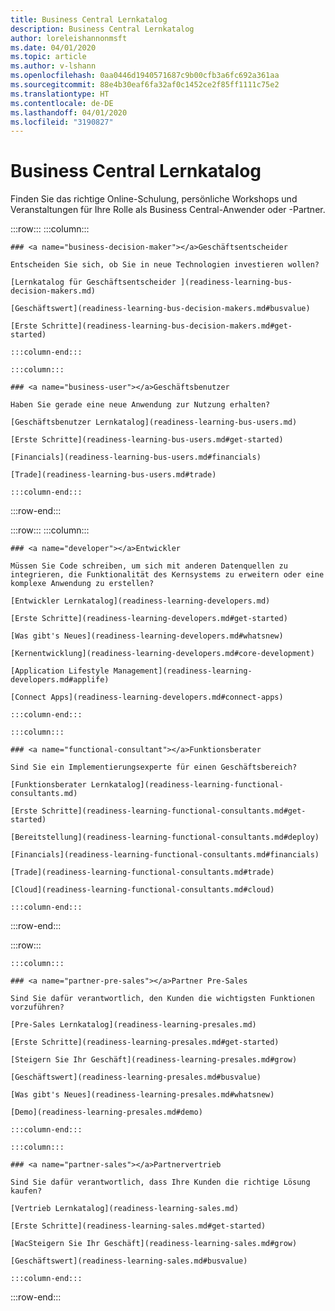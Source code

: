 ```yaml
---
title: Business Central Lernkatalog
description: Business Central Lernkatalog
author: loreleishannonmsft
ms.date: 04/01/2020
ms.topic: article
ms.author: v-lshann
ms.openlocfilehash: 0aa0446d1940571687c9b00cfb3a6fc692a361aa
ms.sourcegitcommit: 88e4b30eaf6fa32af0c1452ce2f85ff1111c75e2
ms.translationtype: HT
ms.contentlocale: de-DE
ms.lasthandoff: 04/01/2020
ms.locfileid: "3190827"
---
```

# <a name="business-central-learning-catalog"></a>Business Central Lernkatalog
Finden Sie das richtige Online-Schulung, persönliche Workshops und Veranstaltungen für Ihre Rolle als Business Central-Anwender oder -Partner.

:::row:::
    :::column:::

    ### <a name="business-decision-maker"></a>Geschäftsentscheider

    Entscheiden Sie sich, ob Sie in neue Technologien investieren wollen? 

    [Lernkatalog für Geschäftsentscheider ](readiness-learning-bus-decision-makers.md)

    [Geschäftswert](readiness-learning-bus-decision-makers.md#busvalue)

    [Erste Schritte](readiness-learning-bus-decision-makers.md#get-started)

    :::column-end:::

    :::column:::

    ### <a name="business-user"></a>Geschäftsbenutzer

    Haben Sie gerade eine neue Anwendung zur Nutzung erhalten? 

    [Geschäftsbenutzer Lernkatalog](readiness-learning-bus-users.md)

    [Erste Schritte](readiness-learning-bus-users.md#get-started)

    [Financials](readiness-learning-bus-users.md#financials)

    [Trade](readiness-learning-bus-users.md#trade)

    :::column-end:::

:::row-end:::

:::row:::
    :::column:::

    ### <a name="developer"></a>Entwickler

    Müssen Sie Code schreiben, um sich mit anderen Datenquellen zu integrieren, die Funktionalität des Kernsystems zu erweitern oder eine komplexe Anwendung zu erstellen?

    [Entwickler Lernkatalog](readiness-learning-developers.md)

    [Erste Schritte](readiness-learning-developers.md#get-started)

    [Was gibt's Neues](readiness-learning-developers.md#whatsnew)

    [Kernentwicklung](readiness-learning-developers.md#core-development)

    [Application Lifestyle Management](readiness-learning-developers.md#applife)

    [Connect Apps](readiness-learning-developers.md#connect-apps)

    :::column-end:::

    :::column:::

    ### <a name="functional-consultant"></a>Funktionsberater
    
    Sind Sie ein Implementierungsexperte für einen Geschäftsbereich? 

    [Funktionsberater Lernkatalog](readiness-learning-functional-consultants.md)

    [Erste Schritte](readiness-learning-functional-consultants.md#get-started)

    [Bereitstellung](readiness-learning-functional-consultants.md#deploy)

    [Financials](readiness-learning-functional-consultants.md#financials)

    [Trade](readiness-learning-functional-consultants.md#trade)

    [Cloud](readiness-learning-functional-consultants.md#cloud)

    :::column-end:::

:::row-end:::

:::row:::

    :::column:::

    ### <a name="partner-pre-sales"></a>Partner Pre-Sales

    Sind Sie dafür verantwortlich, den Kunden die wichtigsten Funktionen vorzuführen? 

    [Pre-Sales Lernkatalog](readiness-learning-presales.md)

    [Erste Schritte](readiness-learning-presales.md#get-started)

    [Steigern Sie Ihr Geschäft](readiness-learning-presales.md#grow)

    [Geschäftswert](readiness-learning-presales.md#busvalue)

    [Was gibt's Neues](readiness-learning-presales.md#whatsnew)

    [Demo](readiness-learning-presales.md#demo)

    :::column-end:::

    :::column:::

    ### <a name="partner-sales"></a>Partnervertrieb

    Sind Sie dafür verantwortlich, dass Ihre Kunden die richtige Lösung kaufen? 

    [Vertrieb Lernkatalog](readiness-learning-sales.md)

    [Erste Schritte](readiness-learning-sales.md#get-started)

    [WacSteigern Sie Ihr Geschäft](readiness-learning-sales.md#grow)

    [Geschäftswert](readiness-learning-sales.md#busvalue)

    :::column-end:::

:::row-end:::

